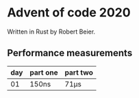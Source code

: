 # Advent of code 2020

Written in Rust by Robert Beier.

## Performance measurements

|day|part one|part two|
|---|---|---|
|01|150ns|71μs|
